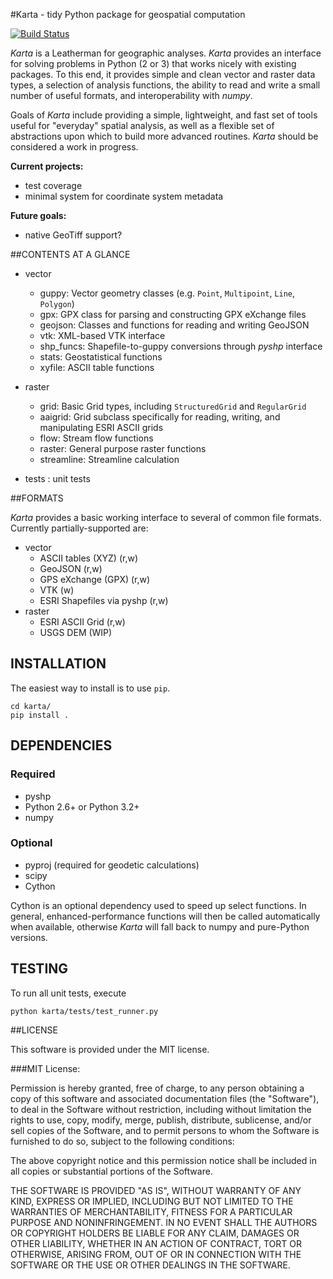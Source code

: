 #Karta - tidy Python package for geospatial computation

[![Build Status](https://travis-ci.org/njwilson23/karta.svg?branch=master)](https://travis-ci.org/njwilson23/karta)

*Karta* is a Leatherman for geographic analyses. *Karta* provides an interface
for solving problems in Python (2 or 3) that works nicely with existing
packages. To this end, it provides simple and clean vector and raster data
types, a selection of analysis functions, the ability to read and write a small
number of useful formats, and interoperability with *numpy*.

Goals of *Karta* include providing a simple, lightweight, and fast set of tools
useful for "everyday" spatial analysis, as well as a flexible set of
abstractions upon which to build more advanced routines. *Karta* should be
considered a work in progress.

**Current projects:**
- test coverage
- minimal system for coordinate system metadata

**Future goals:**
- native GeoTiff support?

##CONTENTS AT A GLANCE

- vector
    - guppy:        Vector geometry classes (e.g. `Point`, `Multipoint`, `Line`, `Polygon`)
    - gpx:          GPX class for parsing and constructing GPX eXchange files
    - geojson:      Classes and functions for reading and writing GeoJSON
    - vtk:          XML-based VTK interface
    - shp\_funcs:   Shapefile-to-guppy conversions through _pyshp_ interface
    - stats:        Geostatistical functions
    - xyfile:       ASCII table functions

- raster
    - grid:         Basic Grid types, including `StructuredGrid` and `RegularGrid`
    - aaigrid:      Grid subclass specifically for reading, writing, and manipulating ESRI ASCII grids
    - flow:         Stream flow functions
    - raster:       General purpose raster functions
    - streamline:   Streamline calculation

- tests : unit tests


##FORMATS

*Karta* provides a basic working interface to several of common file formats.
Currently partially-supported are:

- vector
    - ASCII tables (XYZ) (r,w)
    - GeoJSON (r,w)
    - GPS eXchange (GPX) (r,w)
    - VTK (w)
    - ESRI Shapefiles via pyshp (r,w)
- raster
    - ESRI ASCII Grid (r,w)
    - USGS DEM (WIP)

## INSTALLATION

The easiest way to install is to use `pip`.

    cd karta/
    pip install .

## DEPENDENCIES

### Required

- pyshp
- Python 2.6+ or Python 3.2+
- numpy

### Optional

- pyproj (required for geodetic calculations)
- scipy
- Cython

Cython is an optional dependency used to speed up select functions. In general,
enhanced-performance functions will then be called automatically when available,
otherwise *Karta* will fall back to numpy and pure-Python versions.

## TESTING

To run all unit tests, execute

    python karta/tests/test_runner.py

##LICENSE

This software is provided under the MIT license.

###MIT License:

Permission is hereby granted, free of charge, to any person obtaining a copy of
this software and associated documentation files (the "Software"), to deal in
the Software without restriction, including without limitation the rights to
use, copy, modify, merge, publish, distribute, sublicense, and/or sell copies of
the Software, and to permit persons to whom the Software is furnished to do so,
subject to the following conditions:

The above copyright notice and this permission notice shall be included in all
copies or substantial portions of the Software.

THE SOFTWARE IS PROVIDED "AS IS", WITHOUT WARRANTY OF ANY KIND, EXPRESS OR
IMPLIED, INCLUDING BUT NOT LIMITED TO THE WARRANTIES OF MERCHANTABILITY, FITNESS
FOR A PARTICULAR PURPOSE AND NONINFRINGEMENT. IN NO EVENT SHALL THE AUTHORS OR
COPYRIGHT HOLDERS BE LIABLE FOR ANY CLAIM, DAMAGES OR OTHER LIABILITY, WHETHER
IN AN ACTION OF CONTRACT, TORT OR OTHERWISE, ARISING FROM, OUT OF OR IN
CONNECTION WITH THE SOFTWARE OR THE USE OR OTHER DEALINGS IN THE SOFTWARE.

